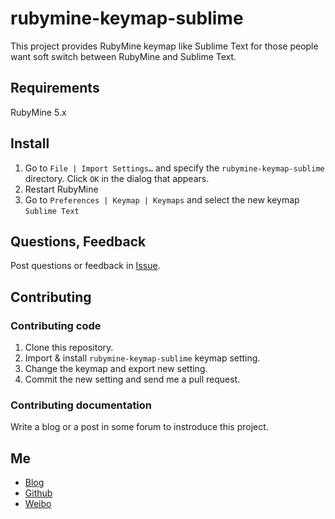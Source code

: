 # rubymine-keymap-sublime

This project provides RubyMine keymap like Sublime Text for those people want soft switch between RubyMine and Sublime Text.

## Requirements

RubyMine 5.x

## Install

1. Go to ```File | Import Settings…``` and specify the ```rubymine-keymap-sublime``` directory. Click ```OK``` in the dialog that appears.
2. Restart RubyMine
3. Go to ```Preferences | Keymap | Keymaps``` and select the new keymap ```Sublime Text```

## Questions, Feedback

Post questions or feedback in [Issue](https://github.com/leopku/rubymine-keymap-sublime/issues).

## Contributing

### Contributing code

1. Clone this repository.
2. Import & install ```rubymine-keymap-sublime``` keymap setting.
3. Change the keymap and export new setting.
4. Commit the new setting and send me a pull request.

### Contributing documentation

Write a blog or a post in some forum to instroduce this project.

## Me

* [Blog](http://www.himysql.com)
* [Github](https://github.com/leopku)
* [Weibo](http://weibo.com/leopku)